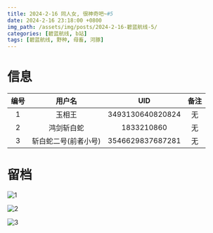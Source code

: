 ```yaml
---
title: 2024-2-16 同人女, 很神奇吧~#5
date: 2024-2-16 23:18:00 +0800
img_path: /assets/img/posts/2024-2-16-碧蓝航线-5/
categories: [碧蓝航线, b站]
tags: [碧蓝航线, 野种, 母畜, 河豚]
---
```


# 信息

| 编号 |        用户名        |       UID        | 备注 |
| :--: | :------------------: | :--------------: | :--: |
|  1   |        玉相王        | 3493130640820824 |  无  |
|  2   |      鸿剑斩白蛇      |    1833210860    |  无  |
|  3   | 斩白蛇二号(前者小号) | 3546629837687281 |  无  |

# 留档

![1](1.jpg)

![2](2.jpg)

![3](3.jpg)

